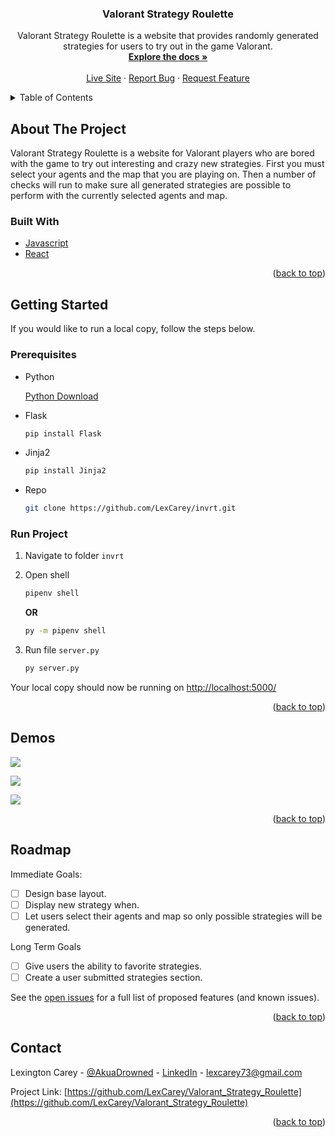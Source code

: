<a name="readme-top"></a>

<!-- PROJECT LOGO -->
<div align="center">
  <a href="https://github.com/LexCarey/Valorant_Strategy_Roulette">
  </a>

<h3 align="center">Valorant Strategy Roulette</h3>

  <p align="center">
    Valorant Strategy Roulette is a website that provides randomly generated strategies for users to try out in the game Valorant.
    <br />
    <a href="https://github.com/LexCarey/Valorant_Strategy_Roulette"><strong>Explore the docs »</strong></a>
    <br />
    <br />
    <a href="https://lexingtoncarey.com/">Live Site</a>
    ·
    <a href="https://github.com/LexCarey/Valorant_Strategy_Roulette/issues">Report Bug</a>
    ·
    <a href="https://github.com/LexCarey/Valorant_Strategy_Roulette/issues">Request Feature</a>
  </p>
</div>



<!-- TABLE OF CONTENTS -->
<details>
  <summary>Table of Contents</summary>
  <ol>
    <li>
      <a href="#about-the-project">About The Project</a>
      <ul>
        <li><a href="#built-with">Built With</a></li>
      </ul>
    </li>
    <li>
      <a href="#getting-started">Getting Started</a>
      <ul>
        <li><a href="#prerequisites">Prerequisites</a></li>
        <li><a href="#run-project">Run Project</a></li>
      </ul>
    </li>
    <li><a href="#demos">Demos</a></li>
    <li><a href="#roadmap">Roadmap</a></li>
    <li><a href="#contact">Contact</a></li>
  </ol>
</details>



<!-- ABOUT THE PROJECT -->
## About The Project
Valorant Strategy Roulette is a website for Valorant players who are bored with the game to try out interesting and crazy new strategies. First you must select your agents and the map that you are playing on. Then a number of checks will run to make sure all generated strategies are possible to perform with the currently selected agents and map.

### Built With

* [Javascript](https://www.javascript.com/)
* [React](https://reactjs.org/)

<p align="right">(<a href="#readme-top">back to top</a>)</p>



<!-- GETTING STARTED -->
## Getting Started

If you would like to run a local copy, follow the steps below.

### Prerequisites

* Python

  [Python Download](https://www.python.org/downloads/)

* Flask
  ```sh
  pip install Flask
  ```
  
* Jinja2
  ```sh
  pip install Jinja2
  ```
  
* Repo
   ```sh
   git clone https://github.com/LexCarey/invrt.git
   ```
   
### Run Project

1. Navigate to folder `invrt`
2. Open shell
   ```sh
   pipenv shell
   ```
   **OR**
   
   ```sh
   py -m pipenv shell
   ```
3. Run file `server.py`
   ```sh
   py server.py
   ```
   
Your local copy should now be running on [http://localhost:5000/](http://localhost:5000/)

<p align="right">(<a href="#readme-top">back to top</a>)</p>



<!-- DEMOS EXAMPLES -->
## Demos

![](flask_app/static/all_imgs/readme_display.gif)

![](flask_app/static/all_imgs/readme_cart.gif)

![](flask_app/static/all_imgs/readme_checkout.gif)

<p align="right">(<a href="#readme-top">back to top</a>)</p>



<!-- ROADMAP -->
## Roadmap

Immediate Goals:
- [ ] Design base layout.
- [ ] Display new strategy when.
- [ ] Let users select their agents and map so only possible strategies will be generated.

Long Term Goals
- [ ] Give users the ability to favorite strategies.
- [ ] Create a user submitted strategies section.

See the [open issues](https://github.com/LexCarey/Valorant_Strategy_Roulette/issues) for a full list of proposed features (and known issues).

<p align="right">(<a href="#readme-top">back to top</a>)</p>



<!-- CONTACT -->
## Contact

Lexington Carey - [@AkuaDrowned](https://twitter.com/AkuaDrowned) - [LinkedIn](https://www.linkedin.com/in/lexington-carey/) - lexcarey73@gmail.com

Project Link: [https://github.com/LexCarey/Valorant_Strategy_Roulette](https://github.com/LexCarey/Valorant_Strategy_Roulette)

<p align="right">(<a href="#readme-top">back to top</a>)</p>

